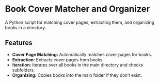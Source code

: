 # Book Cover Matcher and Organizer
A Python script for matching cover pages, extracting them, and organizing books in a directory.

## Features

- **Cover Page Matching:** Automatically matches cover pages for books.
- **Extraction:** Extracts cover pages from books.
- **Iteration:** Iterates over all books in the main directory and checks subfolders.
- **Organizing:** Copies books into the main folder if they don't exist.
